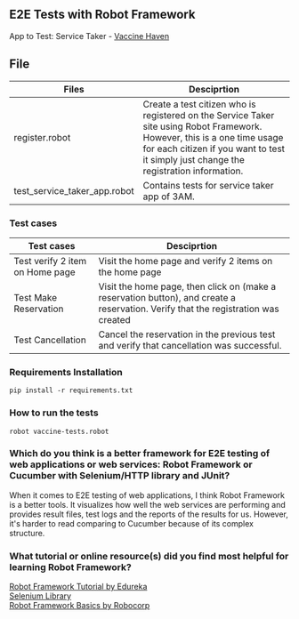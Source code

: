 ## E2E Tests with Robot Framework
App to Test: Service Taker - [Vaccine Haven](https://vaccine-haven.herokuapp.com/)

## File 
| Files                        | Desciprtion                                                                                                                                                                                                         |
|------------------------------|---------------------------------------------------------------------------------------------------------------------------------------------------------------------------------------------------------------------|
| register.robot               | Create a test citizen who is registered on the Service Taker site using Robot Framework. However, this is a one time usage for each citizen if you want to test it simply just change the registration information. |
| test_service_taker_app.robot | Contains tests for service taker app of 3AM.                                                                                                                                                                        |

### Test cases
| Test cases                      | Desciprtion                                                                                                                        |
|---------------------------------|------------------------------------------------------------------------------------------------------------------------------------|
| Test verify 2 item on Home page | Visit the home page and verify 2 items on the home page                                                                            |
| Test Make Reservation           | Visit the home page, then click on (make a reservation button), and create a reservation. Verify that the registration was created |
| Test Cancellation               | Cancel the reservation in the previous test and verify that cancellation was successful.                                           |


### Requirements Installation
```
pip install -r requirements.txt
```

### How to run the tests
```
robot vaccine-tests.robot
```

### Which do you think is a better framework for E2E testing of web applications or web services: Robot Framework or Cucumber with Selenium/HTTP library and JUnit?
When it comes to E2E testing of web applications, I think Robot Framework is a better tools. It visualizes how well the web services are performing and provides result files, test logs and the reports of the results for us. However, it's harder to read comparing to Cucumber because of its complex structure.


### What tutorial or online resource(s) did you find most helpful for learning Robot Framework?

[Robot Framework Tutorial by Edureka](https://www.edureka.co/blog/robot-framework-tutorial/)    
[Selenium Library](https://robotframework.org/SeleniumLibrary/SeleniumLibrary.html)    
[Robot Framework Basics by Robocorp](https://robocorp.com/docs/languages-and-frameworks/robot-framework/basics)